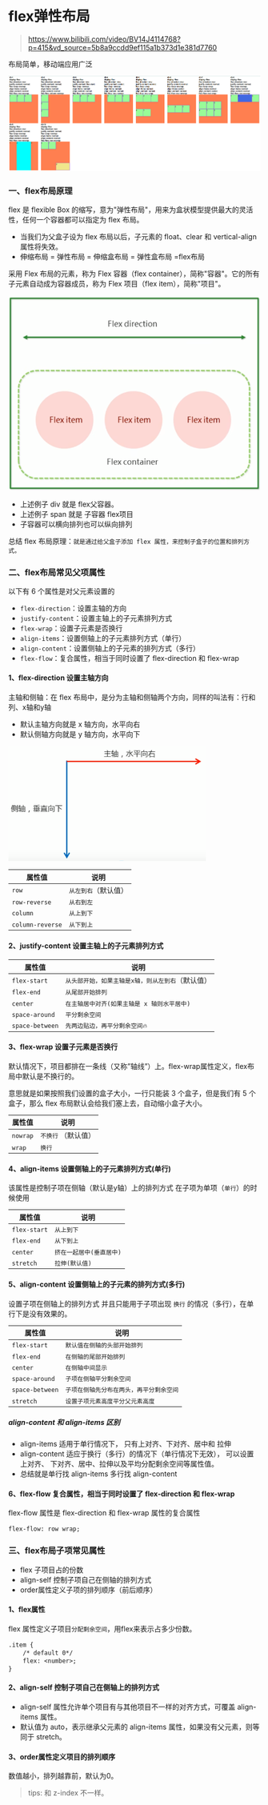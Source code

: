 # flex弹性布局

> https://www.bilibili.com/video/BV14J4114768?p=415&vd_source=5b8a9ccdd9ef115a1b373d1e381d7760

布局简单，移动端应用广泛

![img.png](images/flex-01.png)

### 一、flex布局原理

flex 是 flexible Box 的缩写，意为"弹性布局"，用来为盒状模型提供最大的灵活性，任何一个容器都可以指定为 flex 布局。

* 当我们为父盒子设为 flex 布局以后，子元素的 float、clear 和 vertical-align 属性将失效。
* 伸缩布局 = 弹性布局 = 伸缩盒布局 = 弹性盒布局 =flex布局

采用 Flex 布局的元素，称为 Flex 容器（flex container），简称"容器"。它的所有子元素自动成为容器成员，称为 Flex 项目（flex item），简称"项目"。

![img.png](images/flex-02.png)

* 上述例子 div 就是 flex父容器。
* 上述例子 span 就是 子容器 flex项目
* 子容器可以横向排列也可以纵向排列

总结 flex 布局原理：`就是通过给父盒子添加 flex 属性，来控制子盒子的位置和排列方式。`

### 二、flex布局常见父项属性

以下有 6 个属性是对父元素设置的

* `flex-direction`：设置主轴的方向
* `justify-content`：设置主轴上的子元素排列方式
* `flex-wrap`：设置子元素是否换行
* `align-items`：设置侧轴上的子元素排列方式（单行）
* `align-content`：设置侧轴上的子元素的排列方式（多行）
* `flex-flow`：复合属性，相当于同时设置了 flex-direction 和 flex-wrap

#### 1、flex-direction 设置主轴方向

主轴和侧轴：在 flex 布局中，是分为主轴和侧轴两个方向，同样的叫法有：行和列、x轴和y轴

* 默认主轴方向就是 x 轴方向，水平向右
* 默认侧轴方向就是 y 轴方向，水平向下

![img.png](images/flex-03.png)

| 属性值              | 说明       |
|------------------|----------|
| `row`            | `从左到右`（默认值） |
| `row-reverse`    | `从右到左`     |
| `column`         | `从上到下`   |
| `column-reverse` | `从下到上`     |

#### 2、justify-content 设置主轴上的子元素排列方式

| 属性值 | 说明                        |
| --- |---------------------------|
| `flex-start` | `从头部开始，如果主轴是x轴，则从左到右`（默认值）   |
| `flex-end` | `从尾部开始排列`                 |
| `center` | `在主轴居中对齐(如果主轴是 x 轴则水平居中)` |
| `space-around` | `平分剩余空间`                  |
| `space-between` | `先两边贴边，再平分剩余空间🔥`         |

#### 3、flex-wrap 设置子元素是否换行

默认情况下，项目都排在一条线（又称”轴线”）上。flex-wrap属性定义，flex布局中默认是不换行的。

意思就是如果按照我们设置的盒子大小，一行只能装 3 个盒子，但是我们有 5 个盒子，那么 flex 布局默认会给我们塞上去，自动缩小盒子大小。

| 属性值 | 说明     |
| --- |--------|
| `nowrap` | `不换行` （默认值） |
| `wrap` | `换行`   |

#### 4、align-items 设置侧轴上的子元素排列方式(单行)

该属性是控制子项在侧轴（默认是y轴）上的排列方式 在子项为单项（`单行`）的时候使用

| 属性值 | 说明 |
| --- | --- |
| `flex-start` | `从上到下` |
| `flex-end` | `从下到上` |
| `center` | `挤在一起居中(垂直居中)` |
| `stretch` | `拉伸(默认值)` |

#### 5、align-content 设置侧轴上的子元素的排列方式(多行)

设置子项在侧轴上的排列方式 并且只能用于子项出现 `换行` 的情况（多行），在单行下是没有效果的。

| 属性值 | 说明 |
| --- | --- |
| `flex-start` | `默认值在侧轴的头部开始排列` |
| `flex-end` | `在侧轴的尾部开始排列` |
| `center` | `在侧轴中间显示` |
| `space-around` | `子项在侧轴平分剩余空间` |
| `space-between` | `子项在侧轴先分布在两头，再平分剩余空间` |
| `stretch` | `设置子项元素高度平分父元素高度` |

##### align-content 和 align-items 区别

* align-items 适用于单行情况下， 只有上对齐、下对齐、居中和 拉伸
* align-content 适应于换行（多行）的情况下（单行情况下无效）， 可以设置 上对齐、 下对齐、居中、拉伸以及平均分配剩余空间等属性值。
* 总结就是单行找 align-items 多行找 align-content

#### 6、flex-flow 复合属性，相当于同时设置了 flex-direction 和 flex-wrap

flex-flow 属性是 flex-direction 和 flex-wrap 属性的复合属性

```
flex-flow: row wrap;
```

### 三、flex布局子项常见属性

* flex 子项目占的份数
* align-self 控制子项自己在侧轴的排列方式
* order属性定义子项的排列顺序（前后顺序）

#### 1、flex属性

flex 属性定义子项目`分配剩余空间`，用flex来表示占多少份数。

```
.item {
    /* default 0*/
    flex: <number>;
}
```

#### 2、align-self 控制子项自己在侧轴上的排列方式

* align-self 属性允许单个项目有与其他项目不一样的对齐方式，可覆盖 align-items 属性。
* 默认值为 auto，表示继承父元素的 align-items 属性，如果没有父元素，则等同于 stretch。

#### 3、order属性定义项目的排列顺序

数值越小，排列越靠前，默认为0。

> tips: 和 z-index 不一样。

